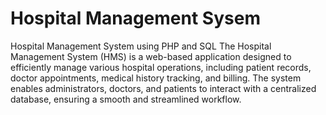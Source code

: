 # Hospital Management Sysem
Hospital Management System using PHP and SQL
The Hospital Management System (HMS) is a web-based application designed to efficiently manage various hospital operations, including patient records, doctor appointments, medical history tracking, and billing. The system enables administrators, doctors, and patients to interact with a centralized database, ensuring a smooth and streamlined workflow.
